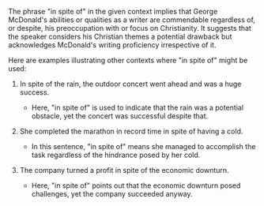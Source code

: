 The phrase "in spite of" in the given context implies that George McDonald's abilities or qualities as a writer are commendable regardless of, or despite, his preoccupation with or focus on Christianity. It suggests that the speaker considers his Christian themes a potential drawback but acknowledges McDonald's writing proficiency irrespective of it.

Here are examples illustrating other contexts where "in spite of" might be used:

1. In spite of the rain, the outdoor concert went ahead and was a huge success.
   - Here, "in spite of" is used to indicate that the rain was a potential obstacle, yet the concert was successful despite that.

2. She completed the marathon in record time in spite of having a cold.
   - In this sentence, "in spite of" means she managed to accomplish the task regardless of the hindrance posed by her cold.

3. The company turned a profit in spite of the economic downturn.
   - Here, "in spite of" points out that the economic downturn posed challenges, yet the company succeeded anyway.